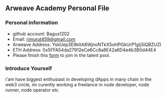 ## Arweave Academy Personal File

### Personal information

- github account: Bagus1202 
- Email: rimurut459@gmail.com
- Arweave Address: YskUep3E9kltA8WjnoNTkX5oHPGkUrP1gIj3iQBZUZI
- ETH Address: 0x5FFA54da27912eCe6Cc8a8E42a6D4e4b3B0d44E4
- Please finish this [form](https://docs.google.com/forms/d/e/1FAIpQLSfWA5fIIcBgmRppm3jNz5vmf9Mai_QMVil-2pO4r7YKn_Zhtw/viewform?usp=sf_link) to join in the talent pool.

### Introduce Yourself
 i'am have biggest enthusiast in developing dApps in many chain in the web3 circle, im curently working a freelance in node developer, node runner, node operator etc

